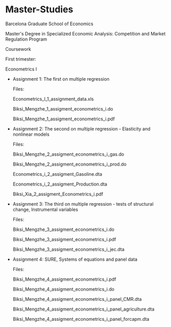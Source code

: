 # Master-Studies

Barcelona Graduate School of Economics

Master's Degree in Specialized Economic Analysis: Competition and Market Regulation Program

Coursework

First trimester:

Econometrics I

- Assignment 1: The first on multiple regression
  
  Files: 
  
  Econometrics_I_1_assignment_data.xls
  
  Biksi_Mengzhe_1_assigment_econometrics_i.do
  
  Biksi_Mengzhe_1_assigment_econometrics_i.pdf

- Assignment 2: The second on multiple regression - Elasticity and nonlinear models

  Files: 
  
  Biksi_Mengzhe_2_assigment_econometrics_i_gas.do
  
  Biksi_Mengzhe_2_assigment_econometrics_i_prod.do
  
  Econometrics_i_2_assigment_Gasoline.dta
  
  Econometrics_i_2_assigment_Production.dta
  
  Biksi_Xia_2_assigment_Econometrics_i.pdf

- Assignment 3: The third on multiple regression - tests of structural change, Instrumental variables

  Files: 
  
  Biksi_Mengzhe_3_assigment_econometrics_i.do
  
  Biksi_Mengzhe_3_assigment_econometrics_i.pdf
  
  Biksi_Mengzhe_3_assigment_econometrics_i_jec.dta

- Assignment 4: SURE, Systems of equations and panel data

  Files: 
  
  Biksi_Mengzhe_4_assigment_econometrics_i.pdf
  
  Biksi_Mengzhe_4_assigment_econometrics_i.do
  
  Biksi_Mengzhe_4_assigment_econometrics_i_panel_CMR.dta
  
  Biksi_Mengzhe_4_assigment_econometrics_i_panel_agriculture.dta
  
  Biksi_Mengzhe_4_assigment_econometrics_i_panel_forcapm.dta
